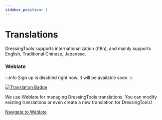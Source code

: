 ```yaml
---
sidebar_position: 1
---
```


# Translations

DressingTools supports internationalization (i18n), and mainly supports English, Traditional Chinese, Japanese.

### Weblate

:::info
Sign up is disabled right now. It will be available soon.
:::

[![Translation Badge](https://weblate.chocopoi.com/widgets/dressingtools/-/unity-tool/svg-badge.svg)](https://weblate.chocopoi.com/projects/dressingtools/)

We use Weblate for managing DressingTools translations. You can modify existing translations or even create a new translation for DressingTools!

[Navigate to Weblate](https://weblate.chocopoi.com/projects/dressingtools/)
